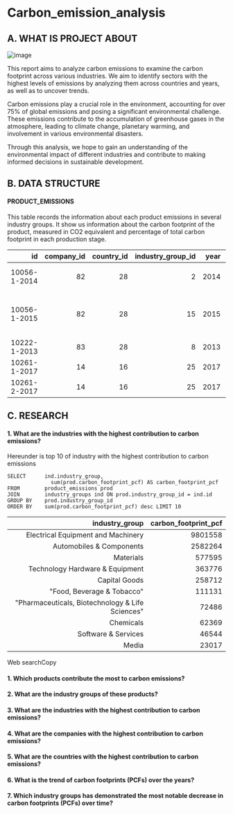 # Carbon_emission_analysis
## A. WHAT IS PROJECT ABOUT
![image](https://github.com/QuiTrat/Carbon_emission_analysis/assets/170105739/0c52349d-c5bc-471c-a53f-4bc9aae0bf88)

This report aims to analyze carbon emissions to examine the carbon footprint across various industries. We aim to identify sectors with the highest levels of emissions by analyzing them across countries and years, as well as to uncover trends.

Carbon emissions play a crucial role in the environment, accounting for over 75% of global emissions and posing a significant environmental challenge. These emissions contribute to the accumulation of greenhouse gases in the atmosphere, leading to climate change, planetary warming, and involvement in various environmental disasters.

Through this analysis, we hope to gain an understanding of the environmental impact of different industries and contribute to making informed decisions in sustainable development.

## B. DATA STRUCTURE

#### PRODUCT_EMISSIONS
This table records the information about each product emissions in several industry groups. It show us information about the carbon footprint of the product, measured in CO2 equivalent and percentage of total carbon footprint in each production stage.

id           | company_id | country_id | industry_group_id | year | product_name                                                    | weight_kg | carbon_footprint_pcf | upstream_percent_total_pcf | operations_percent_total_pcf | downstream_percent_total_pcf | 
| -----------: | ---------: | ---------: | ----------------: | ---: | --------------------------------------------------------------: | --------: | -------------------: | -------------------------: | ---------------------------: | ---------------------------: | 
| 10056-1-2014 | 82         | 28         | 2                 | 2014 | Frosted Flakes(R) Cereal                                        | 0.7485    | 2                    | 57.50                      | 30.00                        | 12.50                        | 
| 10056-1-2015 | 82         | 28         | 15                | 2015 | "Frosted Flakes, 23 oz, produced in Lancaster, PA (one carton)" | 0.7485    | 2                    | 57.50                      | 30.00                        | 12.50                        | 
| 10222-1-2013 | 83         | 28         | 8                 | 2013 | Office Chair                                                    | 20.68     | 73                   | 80.63                      | 17.36                        | 2.01                         | 
| 10261-1-2017 | 14         | 16         | 25                | 2017 | Multifunction Printers                                          | 110       | 1488                 | 30.65                      | 5.51                         | 63.84                        | 
| 10261-2-2017 | 14         | 16         | 25                | 2017 | Multifunction Printers                                          | 110       | 1818                 | 25.08                      | 4.51                         | 70.41                        | 

## C. RESEARCH
#### 1. What are the industries with the highest contribution to carbon emissions?

Hereunder is top 10 of industry with the highest contribution to carbon emissions
```
SELECT      ind.industry_group,
	          sum(prod.carbon_footprint_pcf) AS carbon_footprint_pcf
FROM        product_emissions prod
JOIN        industry_groups ind ON prod.industry_group_id = ind.id
GROUP BY    prod.industry_group_id
ORDER BY    sum(prod.carbon_footprint_pcf) desc LIMIT 10
```
| industry_group                                   | carbon_footprint_pcf | 
| -----------------------------------------------: | -------------------: | 
| Electrical Equipment and Machinery               | 9801558              | 
| Automobiles & Components                         | 2582264              | 
| Materials                                        | 577595               | 
| Technology Hardware & Equipment                  | 363776               | 
| Capital Goods                                    | 258712               | 
| "Food, Beverage & Tobacco"                       | 111131               | 
| "Pharmaceuticals, Biotechnology & Life Sciences" | 72486                | 
| Chemicals                                        | 62369                | 
| Software & Services                              | 46544                | 
| Media                                            | 23017                | 
Web searchCopy



#### 1. Which products contribute the most to carbon emissions?



#### 2. What are the industry groups of these products?
#### 3. What are the industries with the highest contribution to carbon emissions?
#### 4. What are the companies with the highest contribution to carbon emissions?
#### 5. What are the countries with the highest contribution to carbon emissions?
#### 6. What is the trend of carbon footprints (PCFs) over the years?
#### 7. Which industry groups has demonstrated the most notable decrease in carbon footprints (PCFs) over time?
